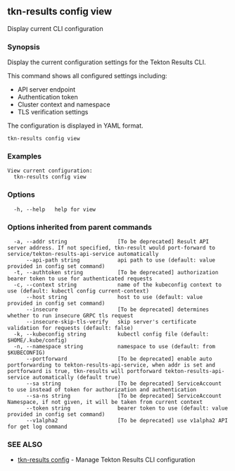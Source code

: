 ## tkn-results config view

Display current CLI configuration

### Synopsis

Display the current configuration settings for the Tekton Results CLI.

This command shows all configured settings including:
- API server endpoint
- Authentication token
- Cluster context and namespace
- TLS verification settings

The configuration is displayed in YAML format.

```
tkn-results config view
```

### Examples

```
View current configuration:
  tkn-results config view
```

### Options

```
  -h, --help   help for view
```

### Options inherited from parent commands

```
  -a, --addr string                [To be deprecated] Result API server address. If not specified, tkn-result would port-forward to service/tekton-results-api-service automatically
      --api-path string            api path to use (default: value provided in config set command)
  -t, --authtoken string           [To be deprecated] authorization bearer token to use for authenticated requests
  -c, --context string             name of the kubeconfig context to use (default: kubectl config current-context)
      --host string                host to use (default: value provided in config set command)
      --insecure                   [To be deprecated] determines whether to run insecure GRPC tls request
      --insecure-skip-tls-verify   skip server's certificate validation for requests (default: false)
  -k, --kubeconfig string          kubectl config file (default: $HOME/.kube/config)
  -n, --namespace string           namespace to use (default: from $KUBECONFIG)
      --portforward                [To be deprecated] enable auto portforwarding to tekton-results-api-service, when addr is set and portforward is true, tkn-results will portforward tekton-results-api-service automatically (default true)
      --sa string                  [To be deprecated] ServiceAccount to use instead of token for authorization and authentication
      --sa-ns string               [To be deprecated] ServiceAccount Namespace, if not given, it will be taken from current context
      --token string               bearer token to use (default: value provided in config set command)
      --v1alpha2                   [To be deprecated] use v1alpha2 API for get log command
```

### SEE ALSO

* [tkn-results config](tkn-results_config.md)	 - Manage Tekton Results CLI configuration

